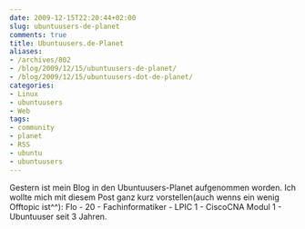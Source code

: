 ```yaml
---
date: 2009-12-15T22:20:44+02:00
slug: ubuntuusers-de-planet
comments: true
title: Ubuntuusers.de-Planet
aliases:
- /archives/802
- /blog/2009/12/15/ubuntuusers-de-planet/
- /blog/2009/12/15/ubuntuusers-dot-de-planet/
categories:
- Linux
- ubuntuusers
- Web
tags:
- community
- planet
- RSS
- ubuntu
- ubuntuusers
---
```


Gestern ist mein Blog in den Ubuntuusers-Planet aufgenommen worden. Ich
wollte mich mit diesem Post ganz kurz vorstellen(auch wenns ein wenig
Offtopic ist^^): Flo - 20 - Fachinformatiker - LPIC 1 - CiscoCNA Modul 1 -
Ubuntuuser seit 3 Jahren.
